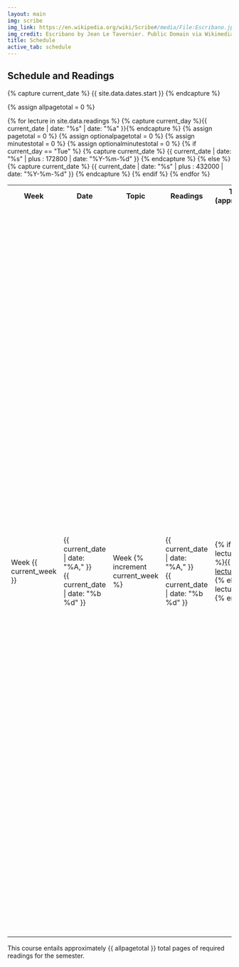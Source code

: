 ```yaml
---
layout: main
img: scribe
img_link: https://en.wikipedia.org/wiki/Scribe#/media/File:Escribano.jpg
img_credit: Escribano by Jean Le Tavernier. Public Domain via Wikimedia Commons.
title: Schedule
active_tab: schedule
---
```


<!--
<p style="text-align:center;"><strong>Schedule and readings are subject to change</strong></p>
-->

<h2>Schedule and Readings </h2>

{% capture current_date %}
{{ site.data.dates.start }}
{% endcapture %}

<!-- Create a counter for the current week, set initially to zero: {% increment current_week %} -->

{% assign allpagetotal = 0 %}

<table class="table table-striped"> 
  <tbody>
    <tr>
      <th class="col-xs-1">Week</th>
      <th class="col-xs-1">Date</th>
      <th class="col-xs-1">Topic</th>
      <th class="col-xs-6">Readings</th>
      <th class="col-xs-2">Totals (approximate)</th>
    </tr>
    {% for lecture in site.data.readings %}
        {% capture current_day %}{{ current_date | date: "%s" | date: "%a" }}{% endcapture %}
        {% assign pagetotal = 0 %}
        {% assign optionalpagetotal = 0 %}
        {% assign minutestotal = 0 %}
        {% assign optionalminutestotal = 0 %}
    <tr>
        {% if current_day == "Tue" %}
        <td>Week {{ current_week }}</td>
        <td>{{ current_date | date: "%A," }}<br/>{{ current_date | date: "%b %d" }}</td>
        {% capture current_date %}
        {{ current_date | date: "%s" | plus : 172800 | date: "%Y-%m-%d" }}
        {% endcapture %}
        {% else %}
        <td>Week {% increment current_week %}</td>
        <td>{{ current_date | date: "%A," }}<br/>{{ current_date | date: "%b %d" }}</td>
        {% capture current_date %}
        {{ current_date | date: "%s" | plus : 432000 | date: "%Y-%m-%d" }}
        {% endcapture %}
        {% endif %}      
      <td>
        {% if lecture.slides %}<a href="{{ lecture.slides }}">{{ lecture.title }}</a>
        {% else %}{{ lecture.title }}{% endif %}
      </td>
      <td>
        {% if lecture.reading %}
          <ul class="fa-ul">
          {% for reading in lecture.reading %}
            <li>
            {% if reading.grad_level %}<i class="fa-li fa fa-star"> </i>
            {% elsif reading.optional %}<i class="fa-li fa fa-info-circle"> </i>
            {% else %}<i class="fa-li fa"> </i> {% endif %}
            {% if reading.author %}{{ reading.author }},{% endif %}
            {% if reading.url %}
            <a href="{{ reading.url }}">{{ reading.title }}</a>
            {% else %}
            {{ reading.title }} 
            {% endif %}
            {% if reading.pages %}
            (p.&nbsp;{{ reading.pages }})
            {% elsif reading.times %}
            ({{ reading.times }})
            {% elsif reading.length and reading.length.unit and reading.length.value %}
            (~{{ reading.length.value }} {{ reading.length.unit }})
            {% endif %}
            </li>
            {% if reading.length and reading.length.unit and reading.length.value %}
                {% if reading.length.unit == "pages" %}
                    {% if reading.optional %}
                        {% capture optionalpagetotal %}{{ optionalpagetotal | plus: reading.length.value }}{% endcapture %}
                    {% else %}
                        {% capture pagetotal %}{{ pagetotal | plus: reading.length.value }}{% endcapture %}
                        {% capture allpagetotal %}{{ allpagetotal | plus: reading.length.value }}{% endcapture %}
                    {% endif %}
                {% elsif reading.length.unit == "minutes" %}
                    {% if reading.optional %}
                        {% capture optionalminutestotal %}{{ optionalminutestotal | plus: reading.length.value }}{% endcapture %}
                    {% else %}
                        {% capture minutestotal %}{{ minutestotal | plus: reading.length.value }}{% endcapture %}
                    {% endif %}                
                {% endif %}
            {% endif %}
          {% endfor %}
          </ul>
        {% endif %}
      </td>
      <td>
          <ul class="fa-ul">
			  {% if pagetotal != 0 %}
			      <li>{{ pagetotal }} pages of readings</li>
			  {% endif %}
			  {% if minutestotal != 0 %}
			      <li>{{ minutestotal }} minutes of video</li>
			  {% endif %}
			  {% if optionalpagetotal != 0 %}
			      <li>{{ optionalpagetotal }} pages of optional readings</li>
			  {% endif %}
			  {% if optionalminutestotal != 0 %}
			      <li>{{ optionalminutestotal }} minutes of optional video</li>
			  {% endif %}
          </ul>
      </td>
    </tr>
    {% endfor %}

  </tbody>
</table>

<p>
This course entails approximately {{ allpagetotal }} total pages of required readings for the semester.
</p>
